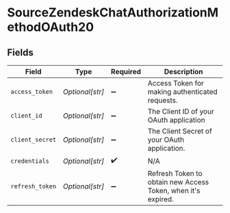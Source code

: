 # SourceZendeskChatAuthorizationMethodOAuth20


## Fields

| Field                                                        | Type                                                         | Required                                                     | Description                                                  |
| ------------------------------------------------------------ | ------------------------------------------------------------ | ------------------------------------------------------------ | ------------------------------------------------------------ |
| `access_token`                                               | *Optional[str]*                                              | :heavy_minus_sign:                                           | Access Token for making authenticated requests.              |
| `client_id`                                                  | *Optional[str]*                                              | :heavy_minus_sign:                                           | The Client ID of your OAuth application                      |
| `client_secret`                                              | *Optional[str]*                                              | :heavy_minus_sign:                                           | The Client Secret of your OAuth application.                 |
| `credentials`                                                | *Optional[str]*                                              | :heavy_check_mark:                                           | N/A                                                          |
| `refresh_token`                                              | *Optional[str]*                                              | :heavy_minus_sign:                                           | Refresh Token to obtain new Access Token, when it's expired. |